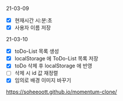 21-03-09
- [x] 현재시간 시:분:초
- [x] 사용자 이름 저장

21-03-10
- [x] toDo-List 목록 생성
- [X] localStorage 에 ToDo-List 목록 저장
- [x] toDo 삭제 후 localStorage 에 반영
- [ ] 삭제 시 id 값 재정렬
- [x] 임의로 배경 이미지 바꾸기 

https://soheeoott.github.io/momentum-clone/